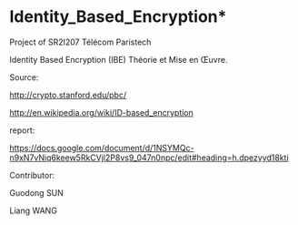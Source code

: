 # Identity_Based_Encryption*

Project of SR2I207 Télécom Paristech

Identity Based Encryption (IBE) Théorie et Mise en Œuvre.

Source:

http://crypto.stanford.edu/pbc/

http://en.wikipedia.org/wiki/ID-based_encryption

report:

https://docs.google.com/document/d/1NSYMQc-n9xN7vNiq6keew5RkCVjl2P8vs9_047n0npc/edit#heading=h.dpezyyd18kti

Contributor:

Guodong SUN

Liang WANG
